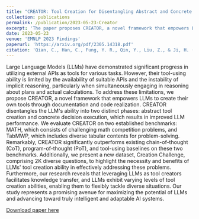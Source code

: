 ```yaml
---
title: "CREATOR: Tool Creation for Disentangling Abstract and Concrete Reasonings of Large Language Models"
collection: publications
permalink: /publication/2023-05-23-Creator
excerpt: 'The paper proposes CREATOR, a novel framework that empowers LLMs to create their own tools through documentation and code realization'
date: 2023-05-23
venue: 'EMNLP 2023 Findings'
paperurl: 'https://arxiv.org/pdf/2305.14318.pdf'
citation: 'Qian, C., Han, C., Fung, Y. R., Qin, Y., Liu, Z., & Ji, H. (2023). CREATOR: Tool Creation for Disentangling Abstract and Concrete Reasonings of Large Language Models. EMNLP 2023 Findings. /abs/2305.14318'
---
```


Large Language Models (LLMs) have demonstrated significant progress in utilizing external APIs as tools for various tasks. However, their tool-using ability is limited by the availability of suitable APIs and the instability of implicit reasoning, particularly when simultaneously engaging in reasoning about plans and actual calculations. To address these limitations, we propose CREATOR, a novel framework that empowers LLMs to create their own tools through documentation and code realization. CREATOR disentangles the LLM's ability into two distinct phases: abstract tool creation and concrete decision execution, which results in improved LLM performance. We evaluate CREATOR on two established benchmarks: MATH, which consists of challenging math competition problems, and TabMWP, which includes diverse tabular contents for problem-solving. Remarkably, CREATOR significantly outperforms existing chain-of-thought (CoT), program-of-thought (PoT), and tool-using baselines on these two benchmarks. Additionally, we present a new dataset, Creation Challenge, comprising 2K diverse questions, to highlight the necessity and benefits of LLMs' tool creation ability in effectively addressing these problems. Furthermore, our research reveals that leveraging LLMs as tool creators facilitates knowledge transfer, and LLMs exhibit varying levels of tool creation abilities, enabling them to flexibly tackle diverse situations. Our study represents a promising avenue for maximizing the potential of LLMs and advancing toward truly intelligent and adaptable AI systems.

[Download paper here](https://arxiv.org/pdf/2305.14318.pdf)

